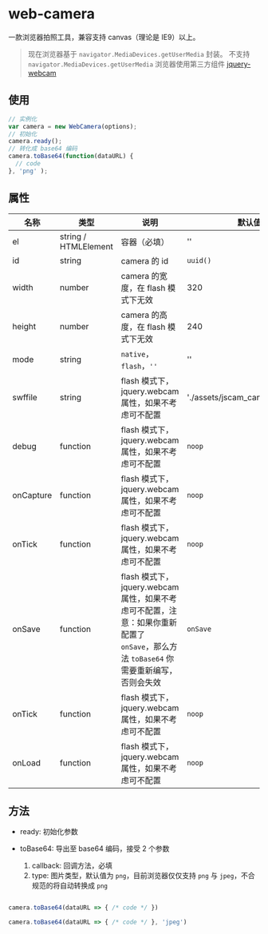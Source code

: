 # web-camera

一款浏览器拍照工具，兼容支持 canvas（理论是 IE9）以上。

> 现在浏览器基于 `navigator.MediaDevices.getUserMedia` 封装。
> 不支持 `navigator.MediaDevices.getUserMedia` 浏览器使用第三方组件 [jquery-webcam](https://www.xarg.org/project/jquery-webcam-plugin/)

## 使用

```javascript
// 实例化
var camera = new WebCamera(options);
// 初始化
camera.ready();
// 转化成 base64 编码
camera.toBase64(function(dataURL) {
  // code
}, 'png' );
```

## 属性

| 名称 | 类型 | 说明 | 默认值 |
|------|------|-----|--------|
| el | string / HTMLElement | 容器（必填） | '' |
| id | string | camera 的 id | `uuid()` |
| width | number | camera 的宽度，在 flash 模式下无效 | 320 |
| height | number | camera 的高度，在 flash 模式下无效 | 240 |
| mode | string | `native`，`flash`，`''` | '' |
| swffile | string | flash 模式下，jquery.webcam 属性，如果不考虑可不配置 | './assets/jscam_canvas_only.swf' |
| debug | function | flash 模式下，jquery.webcam 属性，如果不考虑可不配置 | `noop`|
| onCapture | function | flash 模式下，jquery.webcam 属性，如果不考虑可不配置 | `noop`|
| onTick | function | flash 模式下，jquery.webcam 属性，如果不考虑可不配置 |`noop` |
| onSave | function | flash 模式下，jquery.webcam 属性，如果不考虑可不配置，注意：如果你重新配置了 `onSave`，那么方法 `toBase64` 你需要重新编写，否则会失效 | `onSave` |
| onTick | function | flash 模式下，jquery.webcam 属性，如果不考虑可不配置 |`noop` |
| onLoad | function | flash 模式下，jquery.webcam 属性，如果不考虑可不配置 |`noop` |

## 方法

- ready: 初始化参数

- toBase64: 导出至 base64 编码，接受 2 个参数
  1. callback: 回调方法，必填
  2. type: 图片类型，默认值为 `png`，目前浏览器仅仅支持 `png` 与 `jpeg`，不合规范的将自动转换成 `png`

```javascript

camera.toBase64(dataURL => { /* code */ })

camera.toBase64(dataURL => { /* code */ }, 'jpeg')

```
